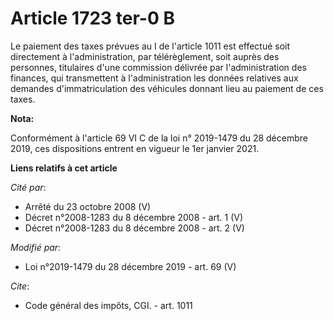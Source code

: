 # Article 1723 ter-0 B

Le paiement des taxes prévues au I de l'article 1011 est effectué soit directement à l'administration, par télérèglement,
soit auprès des personnes, titulaires d'une commission délivrée par l'administration des finances, qui transmettent à
l'administration les données relatives aux demandes d'immatriculation des véhicules donnant lieu au paiement de ces taxes.

**Nota:**

Conformément à l'article 69 VI C de la loi n° 2019-1479 du 28 décembre 2019, ces dispositions entrent en vigueur le 1er
janvier 2021.

**Liens relatifs à cet article**

_Cité par_:

  - Arrêté du 23 octobre 2008 (V)
  - Décret n°2008-1283 du 8 décembre 2008 - art. 1 (V)
  - Décret n°2008-1283 du 8 décembre 2008 - art. 2 (V)

_Modifié par_:

  - Loi n°2019-1479 du 28 décembre 2019 - art. 69 (V)

_Cite_:

  - Code général des impôts, CGI. - art. 1011

